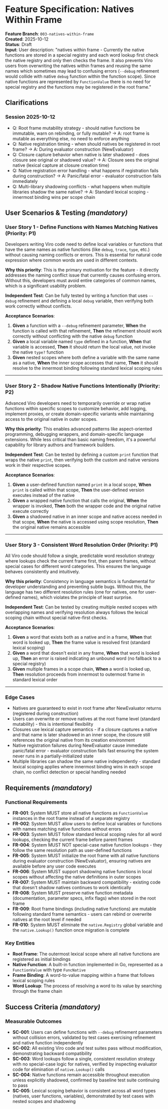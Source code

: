 # Feature Specification: Natives Within Frame

**Feature Branch**: `003-natives-within-frame`  
**Created**: 2025-10-12  
**Status**: Draft  
**Input**: User description: "natives within frame - Currently the native functions are stored in a special registry and each word lookup first check the native registry and only then checks the frame. It also prevents Viro users from overwriting the natives within frames and reusing the same names which sometimes may lead to confusing errors (`--debug` refinement would collide with native `debug` function within the function scope). Since native functions are represented by `FunctionValue` there is no need for special registry and the functions may be registered in the root frame."

## Clarifications

### Session 2025-10-12

- Q: Root frame mutability strategy - should native functions be immutable, warn on rebinding, or fully mutable? → A: root frame is mutable as everything else, no need to enforce anything
- Q: Native registration timing - when should natives be registered in root frame? → A: During evaluator construction (NewEvaluator)
- Q: Closure capture behavior when native is later shadowed - does closure see original or shadowed value? → A: Closure sees the original native (lexical capture at closure creation time)
- Q: Native registration error handling - what happens if registration fails during construction? → A: Panic/fatal error - evaluator construction fails immediately
- Q: Multi-library shadowing conflicts - what happens when multiple libraries shadow the same native? → A: Standard lexical scoping - innermost binding wins per scope chain

## User Scenarios & Testing *(mandatory)*

### User Story 1 - Define Functions with Names Matching Natives (Priority: P1)

Developers writing Viro code need to define local variables or functions that have the same names as native functions (like `debug`, `trace`, `type`, etc.) without causing naming conflicts or errors. This is essential for natural code expression where common words are used in different contexts.

**Why this priority**: This is the primary motivation for the feature - it directly addresses the naming conflict issue that currently causes confusing errors. Without this, developers must avoid entire categories of common names, which is a significant usability problem.

**Independent Test**: Can be fully tested by writing a function that uses `--debug` refinement and defining a local `debug` variable, then verifying both work correctly without conflicts.

**Acceptance Scenarios**:

1. **Given** a function with a `--debug` refinement parameter, **When** the function is called with that refinement, **Then** the refinement should work correctly without conflicting with the native `debug` function
2. **Given** a local variable named `type` defined in a function, **When** that variable is accessed, **Then** it should return the local value, not invoke the native `type?` function
3. **Given** nested scopes where both define a variable with the same name as a native, **When** the inner scope accesses that name, **Then** it should resolve to the innermost binding following standard lexical scoping rules

---

### User Story 2 - Shadow Native Functions Intentionally (Priority: P2)

Advanced Viro developers need to temporarily override or wrap native functions within specific scopes to customize behavior, add logging, implement proxies, or create domain-specific variants while maintaining access to the original native in outer scopes.

**Why this priority**: This enables advanced patterns like aspect-oriented programming, debugging wrappers, and domain-specific language extensions. While less critical than basic naming freedom, it's a powerful capability for library authors and framework builders.

**Independent Test**: Can be tested by defining a custom `print` function that wraps the native `print`, then verifying both the custom and native versions work in their respective scopes.

**Acceptance Scenarios**:

1. **Given** a user-defined function named `print` in a local scope, **When** `print` is called within that scope, **Then** the user-defined version executes instead of the native
2. **Given** a wrapped native function that calls the original, **When** the wrapper is invoked, **Then** both the wrapper code and the original native execute correctly
3. **Given** a shadowed native in an inner scope and native access needed in that scope, **When** the native is accessed using scope resolution, **Then** the original native remains accessible

---

### User Story 3 - Consistent Word Resolution Order (Priority: P1)

All Viro code should follow a single, predictable word resolution strategy where lookups check the current frame first, then parent frames, without special cases for different word categories. This ensures the language behaves consistently and intuitively.

**Why this priority**: Consistency in language semantics is fundamental for developer understanding and preventing subtle bugs. Without this, the language has two different resolution rules (one for natives, one for user-defined names), which violates the principle of least surprise.

**Independent Test**: Can be tested by creating multiple nested scopes with overlapping names and verifying resolution always follows the lexical scoping chain without special native-first checks.

**Acceptance Scenarios**:

1. **Given** a word that exists both as a native and in a frame, **When** that word is looked up, **Then** the frame value is resolved first (standard lexical scoping)
2. **Given** a word that doesn't exist in any frame, **When** that word is looked up, **Then** an error is raised indicating an unbound word (no fallback to a special registry)
3. **Given** multiple frames in a scope chain, **When** a word is looked up, **Then** resolution proceeds from innermost to outermost frame in standard lexical order

---

### Edge Cases

- Natives are guaranteed to exist in root frame after NewEvaluator returns (registered during construction)
- Users can overwrite or remove natives at the root frame level (standard mutability) - this is intentional flexibility
- Closures use lexical capture semantics - if a closure captures a native and that name is later shadowed in an inner scope, the closure still references the original native from its creation environment
- Native registration failures during NewEvaluator cause immediate panic/fatal error - evaluator construction fails fast ensuring the system never runs in a partially-initialized state
- Multiple libraries can shadow the same native independently - standard lexical scoping applies where innermost binding wins in each scope chain, no conflict detection or special handling needed

## Requirements *(mandatory)*

### Functional Requirements

- **FR-001**: System MUST store all native functions as `FunctionValue` instances in the root frame instead of a separate registry
- **FR-002**: System MUST allow users to define local variables or functions with names matching native functions without errors
- **FR-003**: System MUST follow standard lexical scoping rules for all word lookups, checking the current frame before parent frames
- **FR-004**: System MUST NOT special-case native function lookups - they follow the same resolution path as user-defined functions
- **FR-005**: System MUST initialize the root frame with all native functions during evaluator construction (NewEvaluator), ensuring natives are available before any user code executes
- **FR-006**: System MUST support shadowing native functions in local scopes without affecting the native definitions in outer scopes
- **FR-007**: System MUST maintain backward compatibility - existing code that doesn't shadow natives continues to work identically
- **FR-008**: System MUST preserve native function metadata (documentation, parameter specs, infix flags) when stored in the root frame
- **FR-009**: Root frame bindings (including native functions) are mutable following standard frame semantics - users can rebind or overwrite natives at the root level if needed
- **FR-010**: System MUST eliminate the `native.Registry` global variable and the `native.Lookup()` function once migration is complete

### Key Entities

- **Root Frame**: The outermost lexical scope where all native functions are registered as initial bindings
- **Native Function**: A built-in function implemented in Go, represented as a `FunctionValue` with type `FuncNative`
- **Frame Binding**: A word-to-value mapping within a frame that follows lexical scoping rules
- **Word Lookup**: The process of resolving a word to its value by searching through the frame chain

## Success Criteria *(mandatory)*

### Measurable Outcomes

- **SC-001**: Users can define functions with `--debug` refinement parameters without collision errors, validated by test cases exercising refinement and native function independently
- **SC-002**: All existing Viro code and test suites pass without modification, demonstrating backward compatibility
- **SC-003**: Word lookups follow a single, consistent resolution strategy with no special-case logic for natives, verified by inspecting evaluator code for elimination of `native.Lookup()` calls
- **SC-004**: Native functions remain accessible throughout execution unless explicitly shadowed, confirmed by baseline test suite continuing to pass
- **SC-005**: Lexical scoping behavior is consistent across all word types (natives, user functions, variables), demonstrated by test cases with nested scopes and shadowing
